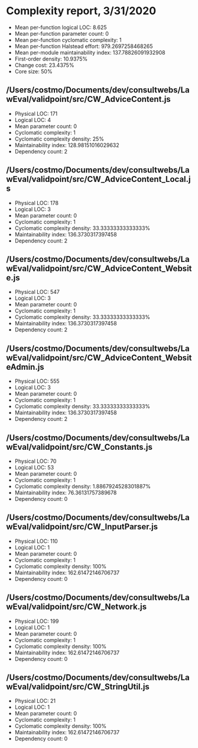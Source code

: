 # Complexity report, 3/31/2020

* Mean per-function logical LOC: 8.625
* Mean per-function parameter count: 0
* Mean per-function cyclomatic complexity: 1
* Mean per-function Halstead effort: 979.2697258468265
* Mean per-module maintainability index: 137.78826091932908
* First-order density: 10.9375%
* Change cost: 23.4375%
* Core size: 50%

## /Users/costmo/Documents/dev/consultwebs/LawEval/validpoint/src/CW_AdviceContent.js

* Physical LOC: 171
* Logical LOC: 4
* Mean parameter count: 0
* Cyclomatic complexity: 1
* Cyclomatic complexity density: 25%
* Maintainability index: 128.98151016029632
* Dependency count: 2

## /Users/costmo/Documents/dev/consultwebs/LawEval/validpoint/src/CW_AdviceContent_Local.js

* Physical LOC: 178
* Logical LOC: 3
* Mean parameter count: 0
* Cyclomatic complexity: 1
* Cyclomatic complexity density: 33.33333333333333%
* Maintainability index: 136.3730317397458
* Dependency count: 2

## /Users/costmo/Documents/dev/consultwebs/LawEval/validpoint/src/CW_AdviceContent_Website.js

* Physical LOC: 547
* Logical LOC: 3
* Mean parameter count: 0
* Cyclomatic complexity: 1
* Cyclomatic complexity density: 33.33333333333333%
* Maintainability index: 136.3730317397458
* Dependency count: 2

## /Users/costmo/Documents/dev/consultwebs/LawEval/validpoint/src/CW_AdviceContent_WebsiteAdmin.js

* Physical LOC: 555
* Logical LOC: 3
* Mean parameter count: 0
* Cyclomatic complexity: 1
* Cyclomatic complexity density: 33.33333333333333%
* Maintainability index: 136.3730317397458
* Dependency count: 2

## /Users/costmo/Documents/dev/consultwebs/LawEval/validpoint/src/CW_Constants.js

* Physical LOC: 70
* Logical LOC: 53
* Mean parameter count: 0
* Cyclomatic complexity: 1
* Cyclomatic complexity density: 1.8867924528301887%
* Maintainability index: 76.36131757389678
* Dependency count: 0

## /Users/costmo/Documents/dev/consultwebs/LawEval/validpoint/src/CW_InputParser.js

* Physical LOC: 110
* Logical LOC: 1
* Mean parameter count: 0
* Cyclomatic complexity: 1
* Cyclomatic complexity density: 100%
* Maintainability index: 162.61472146706737
* Dependency count: 0

## /Users/costmo/Documents/dev/consultwebs/LawEval/validpoint/src/CW_Network.js

* Physical LOC: 199
* Logical LOC: 1
* Mean parameter count: 0
* Cyclomatic complexity: 1
* Cyclomatic complexity density: 100%
* Maintainability index: 162.61472146706737
* Dependency count: 0

## /Users/costmo/Documents/dev/consultwebs/LawEval/validpoint/src/CW_StringUtil.js

* Physical LOC: 21
* Logical LOC: 1
* Mean parameter count: 0
* Cyclomatic complexity: 1
* Cyclomatic complexity density: 100%
* Maintainability index: 162.61472146706737
* Dependency count: 0

